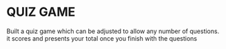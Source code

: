 # QUIZ GAME
Built a quiz game which can be adjusted to allow any number of questions. it scores and presents your total once you finish with the questions
